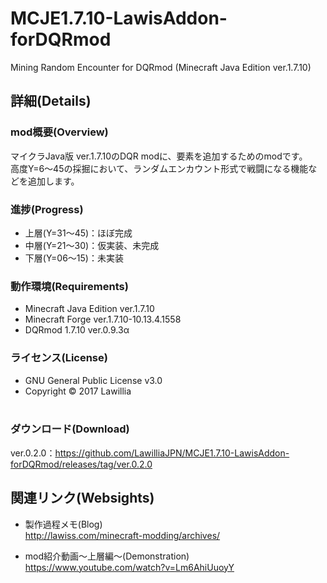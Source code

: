 # MCJE1.7.10-LawisAddon-forDQRmod  
  
Mining Random Encounter for DQRmod (Minecraft Java Edition ver.1.7.10)  
  
## 詳細(Details)  
### mod概要(Overview)  
マイクラJava版 ver.1.7.10のDQR modに、要素を追加するためのmodです。  
高度Y=6～45の採掘において、ランダムエンカウント形式で戦闘になる機能などを追加します。  
  
### 進捗(Progress)  
* 上層(Y=31～45)：ほぼ完成  
* 中層(Y=21～30)：仮実装、未完成  
* 下層(Y=06～15)：未実装  
  
### 動作環境(Requirements)  
* Minecraft Java Edition ver.1.7.10  
* Minecraft Forge ver.1.7.10-10.13.4.1558  
* DQRmod 1.7.10 ver.0.9.3α  
  
### ライセンス(License)  
* GNU General Public License v3.0  
* Copyright © 2017 Lawillia  
  
### ダウンロード(Download)  
ver.0.2.0：<https://github.com/LawilliaJPN/MCJE1.7.10-LawisAddon-forDQRmod/releases/tag/ver.0.2.0>  
  
## 関連リンク(Websights)  
* 製作過程メモ(Blog)  
<http://lawiss.com/minecraft-modding/archives/>  
  
* mod紹介動画～上層編～(Demonstration)  
<https://www.youtube.com/watch?v=Lm6AhiUuoyY>  
  
